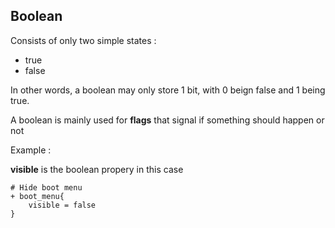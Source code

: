 ## Boolean

Consists of only two simple states :

* true
* false

In other words, a boolean may only store 1 bit, with 0 beign false and 1 being true.

A boolean is mainly used for __flags__ that signal if something should happen or not

Example :

__visible__ is the boolean propery in this case

```
# Hide boot menu
+ boot_menu{
	visible = false
}
```